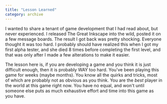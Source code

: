 ```yaml
---
title: "Lesson Learned"
category: archive
---
```

I wanted to share a tenant of game development that I had read about, but never experienced. I released The Great Inkscape into the wild, posted it on a few message boards. The result I got back was pretty shocking. Everyone thought it was too hard. I probably should have realized this when I got my first alpha tester, and she died 8 times before completing the first level, and that was only after I made a few alterations to make it easier.

The lesson here is, if you are developing a game and you think it is just difficult enough, then it is probably WAY too hard. You've been playing this game for weeks (maybe months). You know all the quirks and tricks, most of which are probably not as obvious as you think. You are the *best* player in the world at this game right now. You have no equal, and won't until someone else puts as much exhaustive effort and time into this game as you have.